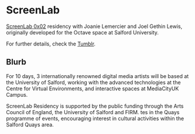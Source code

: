 # ScreenLab

[ScreenLab 0x02](screenlabseries.tumblr.com) residency with Joanie Lemercier and Joel Gethin Lewis, originally developed for the Octave space at Salford University.

For further details, check the [Tumblr](screenlabseries.tumblr.com).

## Blurb

For 10 days, 3 internationally renowned digital media artists will be based at the University of Salford, working with the advanced technologies at the Centre for Virtual Environments, and interactive spaces at MediaCityUK Campus.

ScreenLab Residency is supported by the public funding through the Arts Council of England, the University of Salford and FIRM. tes in the Quays programme of events, encouraging interest in cultural activities within the Salford Quays area.
